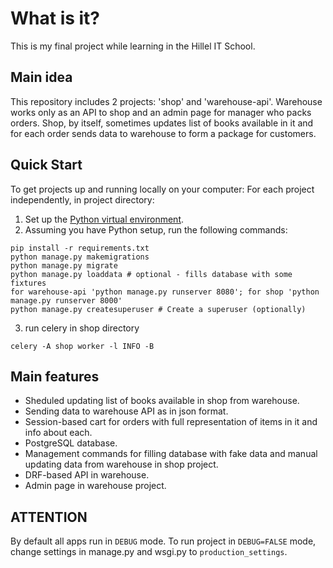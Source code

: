 # What is it?

This is my final project while learning in the Hillel IT School.

## Main idea

This repository includes 2 projects: 'shop' and 'warehouse-api'. Warehouse works only as an API to shop and an admin 
page for manager who packs orders.
Shop, by itself, sometimes updates list of books available in it and for each order sends data to warehouse to form a package for customers. 


## Quick Start

To get projects up and running locally on your computer:
For each project independently, in project directory:
1. Set up the [Python virtual environment](https://docs.python.org/3/library/venv.html#module-venv).
2. Assuming you have Python setup, run the following commands:
```
pip install -r requirements.txt
python manage.py makemigrations
python manage.py migrate
python manage.py loaddata # optional - fills database with some fixtures
for warehouse-api 'python manage.py runserver 8080'; for shop 'python manage.py runserver 8000'
python manage.py createsuperuser # Create a superuser (optionally) 
```
3. run celery in shop directory
```
celery -A shop worker -l INFO -B
```

## Main features
- Sheduled updating list of books available in shop from warehouse.
- Sending data to warehouse API as in json format.
- Session-based cart for orders with full representation of items in it and info about each.
- PostgreSQL database.
- Management commands for filling database with fake data and manual updating data from warehouse in shop project.
- DRF-based API in warehouse.
- Admin page in warehouse project.

## ATTENTION
By default all apps run in `DEBUG` mode. To run project in `DEBUG=FALSE` mode, change settings in manage.py and wsgi.py 
to `production_settings`.